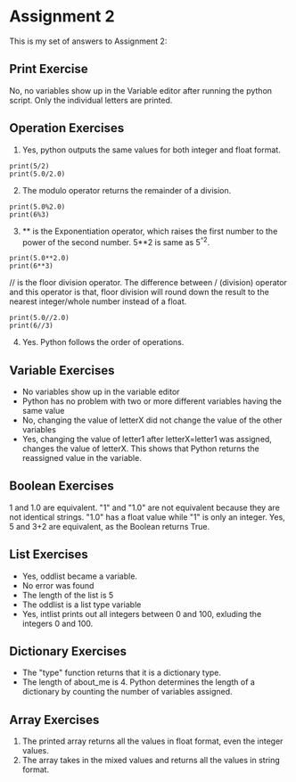 # Assignment 2

This is my set of answers to Assignment 2: 

## Print Exercise 
No, no variables show up in the Variable editor after running the python script. Only the individual letters are printed. 

## Operation Exercises
1. Yes, python outputs the same values for both integer and float format.
```
print(5/2)
print(5.0/2.0)
```

2. The modulo operator returns the remainder of a division.
```
print(5.0%2.0)
print(6%3)
```

3. ** is the Exponentiation operator, which raises the first number to the power of the second number. 5**2 is same as 5<sup>^2</sup>. 
```
print(5.0**2.0)
print(6**3)
```
// is the floor division operator. The difference between / (division) operator and this operator is that, floor division will round down the result to the nearest integer/whole number instead of a float. 
``` 
print(5.0//2.0)
print(6//3)
```
4. Yes. Python follows the order of operations. 

## Variable Exercises
- No variables show up in the variable editor 
- Python has no problem with two or more different variables having the same value
- No, changing the value of letterX did not change the value of the other variables
- Yes, changing the value of letter1 after letterX=letter1 was assigned, changes the value of letterX. This shows that Python returns the reassigned value in the variable. 

## Boolean Exercises
1 and 1.0 are equivalent. "1" and "1.0" are not equivalent because they are not identical strings. "1.0" has a float value while "1" is only an integer. 
Yes, 5 and 3+2 are equivalent, as the Boolean returns True.

## List Exercises
- Yes, oddlist became a variable. 
- No error was found
- The length of the list is 5
- The oddlist is a list type variable
- Yes, intlist prints out all integers between 0 and 100, exluding the integers 0 and 100. 

## Dictionary Exercises
- The "type" function returns that it is a dictionary type.
- The length of about_me is 4. Python determines the length of a dictionary by counting the number of variables assigned. 

## Array Exercises
1. The printed array returns all the values in float format, even the integer values. 
2. The array takes in the mixed values and returns all the values in string format. 

